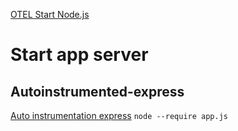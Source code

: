 [OTEL Start Node.js](https://opentelemetry.io/docs/instrumentation/js/getting-started/nodejs/)

# Start app server
## Autoinstrumented-express
[Auto instrumentation express](https://www.npmjs.com/package/@opentelemetry/instrumentation-express)
`node --require app.js`